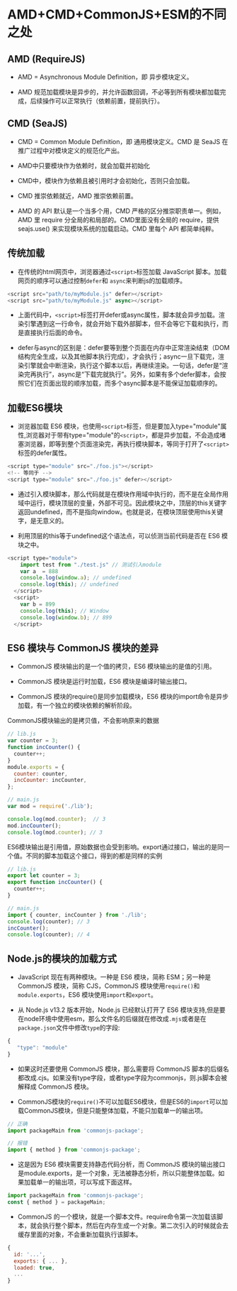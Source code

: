 # AMD+CMD+CommonJS+ESM的不同之处

## AMD (RequireJS)

- AMD = Asynchronous Module Definition，即 异步模块定义。

- AMD 规范加载模块是异步的，并允许函数回调，不必等到所有模块都加载完成，后续操作可以正常执行（依赖前置，提前执行）。

## CMD (SeaJS)

- CMD = Common Module Definition，即 通用模块定义。CMD 是 SeaJS 在推广过程中对模块定义的规范化产出。

- AMD中只要模块作为依赖时，就会加载并初始化

- CMD中，模块作为依赖且被引用时才会初始化，否则只会加载。

- CMD 推崇依赖就近，AMD 推崇依赖前置。

- AMD 的 API 默认是一个当多个用，CMD 严格的区分推崇职责单一。例如，AMD 里 require 分全局的和局部的。CMD里面没有全局的 require，提供 seajs.use() 来实现模块系统的加载启动。CMD 里每个 API 都简单纯粹。

## 传统加载

- 在传统的html网页中，浏览器通过`<script>`标签加载 JavaScript 脚本。加载网页的顺序可以通过控制`defer`和 `async`来判断js的加载顺序。

```js
<script src="path/to/myModule.js" defer></script>
<script src="path/to/myModule.js" async></script>
```

- 上面代码中，`<script>`标签打开defer或async属性，脚本就会异步加载。渲染引擎遇到这一行命令，就会开始下载外部脚本，但不会等它下载和执行，而是直接执行后面的命令。

- defer与async的区别是：defer要等到整个页面在内存中正常渲染结束（DOM 结构完全生成，以及其他脚本执行完成），才会执行；async一旦下载完，渲染引擎就会中断渲染，执行这个脚本以后，再继续渲染。一句话，defer是“渲染完再执行”，async是“下载完就执行”。另外，如果有多个defer脚本，会按照它们在页面出现的顺序加载，而多个async脚本是不能保证加载顺序的。

## 加载ES6模块

- 浏览器加载 ES6 模块，也使用`<script>`标签，但是要加入type="module"属性,浏览器对于带有type="module"的`<script>`，都是异步加载，不会造成堵塞浏览器，即等到整个页面渲染完，再执行模块脚本，等同于打开了`<script>`标签的defer属性。

```js
<script type="module" src="./foo.js"></script>
<!-- 等同于 -->
<script type="module" src="./foo.js" defer></script>
```

- 通过引入模块脚本，那么代码就是在模块作用域中执行的，而不是在全局作用域中运行，模块顶层的变量，外部不可见。因此模块之中，顶层的this关键字返回undefined，而不是指向window。也就是说，在模块顶层使用this关键字，是无意义的。

- 利用顶层的this等于undefined这个语法点，可以侦测当前代码是否在 ES6 模块之中。

```js
<script type="module">
    import test from "./test.js" // 测试引入module
    var a  = 888
    console.log(window.a); // undefined
    console.log(this); // undefined
  </script>
  <script>
    var b = 899
    console.log(this); // Window
    console.log(window.b); // 899
  </script>
```

## ES6 模块与 CommonJS 模块的差异

- CommonJS 模块输出的是一个值的拷贝，ES6 模块输出的是值的引用。

- CommonJS 模块是运行时加载，ES6 模块是编译时输出接口。

- CommonJS 模块的require()是同步加载模块，ES6 模块的import命令是异步加载，有一个独立的模块依赖的解析阶段。

CommonJS模块输出的是拷贝值，不会影响原来的数据

```js
// lib.js
var counter = 3;
function incCounter() {
  counter++;
}
module.exports = {
  counter: counter,
  incCounter: incCounter,
};

// main.js
var mod = require('./lib');

console.log(mod.counter);  // 3
mod.incCounter();
console.log(mod.counter); // 3
```

ES6模块输出是引用值，原始数据也会受到影响。export通过接口，输出的是同一个值。不同的脚本加载这个接口，得到的都是同样的实例

```js
// lib.js
export let counter = 3;
export function incCounter() {
  counter++;
}

// main.js
import { counter, incCounter } from './lib';
console.log(counter); // 3
incCounter();
console.log(counter); // 4
```

## Node.js的模块的加载方式

- JavaScript 现在有两种模块。一种是 ES6 模块，简称 ESM；另一种是 CommonJS 模块，简称 CJS，CommonJS 模块使用`require()`和`module.exports`，ES6 模块使用`import`和`export`。

- 从 Node.js v13.2 版本开始，Node.js 已经默认打开了 ES6 模块支持,但是要在node环境中使用esm，那么文件名的后缀就在修改成`.mjs`或者是在`package.json`文件中修改`type`的字段:

```js
{
   "type": "module"
}
```

- 如果这时还要使用 CommonJS 模块，那么需要将 CommonJS 脚本的后缀名都改成.cjs。如果没有type字段，或者type字段为commonjs，则.js脚本会被解释成 CommonJS 模块。

- CommonJS模块的`require()`不可以加载ES6模块，但是ES6的`import`可以加载CommonJS模块，但是只能整体加载，不能只加载单一的输出项。

```js
// 正确
import packageMain from 'commonjs-package';

// 报错
import { method } from 'commonjs-package';
```

- 这是因为 ES6 模块需要支持静态代码分析，而 CommonJS 模块的输出接口是module.exports，是一个对象，无法被静态分析，所以只能整体加载。如果加载单一的输出项，可以写成下面这样。

```js
import packageMain from 'commonjs-package';
const { method } = packageMain;
```

- CommonJS 的一个模块，就是一个脚本文件。require命令第一次加载该脚本，就会执行整个脚本，然后在内存生成一个对象。第二次引入的时候就会去缓存里面的对象，不会重新加载执行该脚本。

```js
{
  id: '...',
  exports: { ... },
  loaded: true,
  ...
}
```
